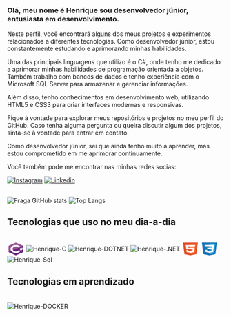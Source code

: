 ### Olá, meu nome é Henrique sou desenvolvedor júnior, entusiasta em desenvolvimento.

Neste perfil, você encontrará alguns dos meus projetos e experimentos relacionados a diferentes tecnologias. Como desenvolvedor júnior, estou constantemente estudando e aprimorando minhas habilidades.

Uma das principais linguagens que utilizo é o C#, onde tenho me dedicado a aprimorar minhas habilidades de programação orientada a objetos. Também trabalho com bancos de dados e tenho experiência com o Microsoft SQL Server para armazenar e gerenciar informações.

Além disso, tenho conhecimentos em desenvolvimento web, utilizando HTML5 e CSS3 para criar interfaces modernas e responsivas.

Fique à vontade para explorar meus repositórios e projetos no meu perfil do GitHub. Caso tenha alguma pergunta ou queira discutir algum dos projetos, sinta-se à vontade para entrar em contato.

Como desenvolvedor júnior, sei que ainda tenho muito a aprender, mas estou comprometido em me aprimorar continuamente.

Você também pode me encontrar nas minhas redes socias:

[![Instagram](https://img.shields.io/badge/Instagram-E4405F?style=for-the-badge&logo=instagram&logoColor=white)](https://instagram.com/h.polzella)
[![Linkedin](https://img.shields.io/badge/LinkedIn-0077B5?style=for-the-badge&logo=linkedin&logoColor=white)](https://www.linkedin.com/in/henrique-polzella-b2841a197/)
##

![Fraga GitHub stats](https://github-readme-stats.vercel.app/api?username=HenriquePolzella&show_icons=true&theme=dark&show_private=true)
![Top Langs](https://github-readme-stats.vercel.app/api/top-langs/?username=HenriquePolzella&layout=compact&theme=dark&show)

## Tecnologias que uso no meu dia-a-dia

<div style="display: inline_block"><br>
    <img align="center" alt="Henrique-Csharp" height="30" width="40" src="https://raw.githubusercontent.com/devicons/devicon/master/icons/csharp/csharp-original.svg">
    <img align="center" alt="Henrique-C" height="30" width="40" src="https://cdn.jsdelivr.net/gh/devicons/devicon/icons/c/c-original.svg">
    <img align="center" alt="Henrique-DOTNET" height="30" width="40" src="https://cdn.jsdelivr.net/gh/devicons/devicon/icons/dotnetcore/dotnetcore-original.svg">
    <img align="center" alt="Henrique-.NET" height="30" width="40" src="https://cdn.jsdelivr.net/gh/devicons/devicon/icons/dot-net/dot-net-plain-wordmark.svg" />
    <img align="center" alt="Henrique-HTML" height="30" width="40" src="https://raw.githubusercontent.com/devicons/devicon/master/icons/html5/html5-original.svg">
    <img align="center" alt="Henrique-CSS" height="30" width="40" src="https://raw.githubusercontent.com/devicons/devicon/master/icons/css3/css3-original.svg">
    <img align="center" alt="Henrique-Sql" height="30" width="40" src="http://upload.wikimedia.org/wikipedia/de/8/8c/Microsoft_SQL_Server_Logo.svg">
</div>

## Tecnologias em aprendizado

<div style="display: inline_block"><br>
    <img align="center" alt="Henrique-DOCKER" height="30" width="40" src="https://cdn.jsdelivr.net/gh/devicons/devicon/icons/docker/docker-original-wordmark.svg">
</div>

